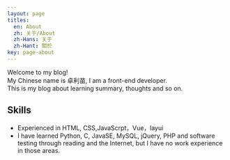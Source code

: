 ```yaml
---
layout: page
titles:
  en: About
  zh: 关于/About
  zh-Hans: 关于
  zh-Hant: 關於
key: page-about
---
```


Welcome to my blog!<br>
My Chinese name is 卓利苗, I am a front-end developer.<br>
This is my blog about learning summary, thoughts and so on. 

## Skills
- Experienced in HTML, CSS,JavaScrpt，Vue，layui
- I have learned Python, C, JavaSE, MySQL, jQuery, PHP and software testing through reading and the Internet, but I have no work experience in those areas.


